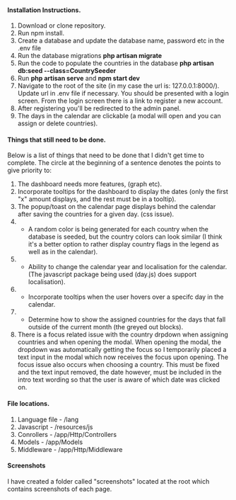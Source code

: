 #### Installation Instructions.

1. Download or clone repository.
2. Run npm install.
3. Create a database and update the database name, password etc in the .env file
4. Run the database migrations **php artisan migrate**
5. Run the code to populate the countries in the database **php artisan db:seed --class=CountrySeeder**
6. Run **php artisan serve** and **npm start dev**
7. Navigate to the root of the site (in my case the url is: 127.0.0.1:8000/). Update url in .env file if necessary. You should be presented with a login screen. From the login screen there is a link to register a new account.
8. After registering you'll be redirected to the admin panel.
9. The days in the calendar are clickable (a modal will open and you can assign or delete countries).

#### Things that still need to be done.

Below is a list of things that need to be done that I didn't get time to complete. The circle at the beginning of a sentence denotes the points to give priority to:

1. The dashboard needs more features, (graph etc).
2. Incorporate tooltips for the dashboard to display the dates (only the first "x" amount displays, and the rest must be in a tooltip).
3. The popup/toast on the calendar page displays behind the calendar after saving the countries for a given day. (css issue).
4. * A random color is being generated for each country when the database is seeded, but the country colors can look similar (I think it's a better option to rather display country flags in the legend as well as in the calendar).
5. * Ability to change the calendar year and localisation for the calendar. (The javascript package being used (day.js) does support localisation).
6. * Incorporate tooltips when the user hovers over a specifc day in the calendar.
7. * Determine how to show the assigned countries for the days that fall outside of the current month (the greyed out blocks).
8. There is a focus related issue with the country drpdown when assigning countries and when opening the modal. When opening the modal, the dropdown was automatically getting the focus so I temporarily placed a text input in the modal which now receives the focus upon opening. The focus issue also occurs when choosing a country. This must be fixed and the text input removed, the date however, must be included in the intro text wording so that the user is aware of which date was clicked on.  

#### File locations.

1. Language file - /lang
2. Javascript - /resources/js
3. Conrollers - /app/Http/Controllers
4. Models - /app/Models
5. Middleware - /app/Http/Middleware

#### Screenshots

I have created a folder called "screenshots" located at the root which contains screenshots of each page.